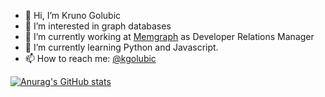 - 👋 Hi, I’m Kruno Golubic
- 👀 I’m interested in graph databases
- 🔭 I’m currently working at [Memgraph](https://memgraph.com/) as Developer Relations Manager
- 🌱 I’m currently learning Python and Javascript.
- 📫 How to reach me: [@kgolubic](https://twitter.com/kgolubic)

[![Anurag's GitHub stats](https://github-readme-stats.vercel.app/api?username=kgolubic)](https://github.com/anuraghazra/github-readme-stats)

<!---
kgolubic/kgolubic is a ✨ special ✨ repository because its `README.md` (this file) appears on your GitHub profile.
You can click the Preview link to take a look at your changes.
--->
